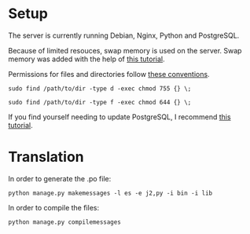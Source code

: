 # Setup

The server is currently running Debian, Nginx, Python and PostgreSQL.

Because of limited resouces, swap memory is used on the server. Swap memory was added with the help of [this tutorial](https://www.digitalocean.com/community/tutorials/how-to-configure-virtual-memory-swap-file-on-a-vps).


Permissions for files and directories follow [these conventions](https://www.digitalocean.com/community/questions/proper-permissions-for-web-server-s-directory).
```
sudo find /path/to/dir -type d -exec chmod 755 {} \;

sudo find /path/to/dir -type f -exec chmod 644 {} \;
```

If you find yourself needing to update PostgreSQL, I recommend [this tutorial](https://www.pontikis.net/blog/update-postgres-major-version-in-debian).

# Translation

In order to generate the .po file:
```
python manage.py makemessages -l es -e j2,py -i bin -i lib
```
In order to compile the files:
```
python manage.py compilemessages
```